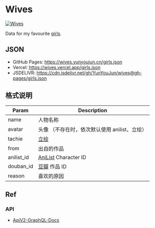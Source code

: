 # Wives

[![Wives](https://github.com/YunYouJun/wives/workflows/Wives/badge.svg)](https://wives.yunyoujun.cn/)

Data for my favourite [girls](https://www.yunyoujun.cn/girls/).

## JSON

- GitHub Pages: <https://wives.yunyoujun.cn/girls.json>
- Vercel: <https://wives.vercel.app/girls.json>
- JSDELIVR: <https://cdn.jsdelivr.net/gh/YunYouJun/wives@gh-pages/girls.json>

## 格式说明

| Param      | Description                                   |
| ---------- | --------------------------------------------- |
| name       | 人物名称                                      |
| avatar     | 头像 （不存在时，依次默认使用 anilist、立绘） |
| tachie     | [立绘](https://mzh.moegirl.org.cn/立绘)       |
| from       | 出自的作品                                    |
| anilist_id | [AniList](https://anilist.co/) Character ID   |
| douban_id  | [豆瓣](https://www.douban.com/) 作品 ID       |
| reason     | 喜欢的原因                                    |

## Ref

### API

- [ApiV2-GraphQL-Docs](https://github.com/AniList/ApiV2-GraphQL-Docs)
